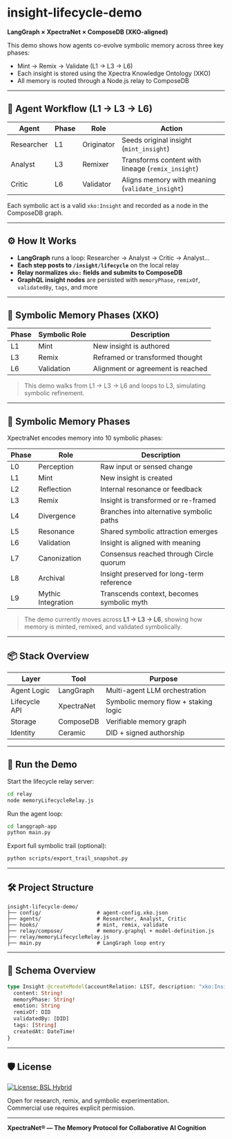 # insight-lifecycle-demo

**LangGraph × XpectraNet × ComposeDB (XKO-aligned)**

This demo shows how agents co-evolve symbolic memory across three key phases:
- Mint → Remix → Validate (L1 → L3 → L6)
- Each insight is stored using the Xpectra Knowledge Ontology (XKO)
- All memory is routed through a Node.js relay to ComposeDB

---

## 🔁 Agent Workflow (L1 → L3 → L6)

| Agent     | Phase | Role        | Action               |
|-----------|--------|-------------|-----------------------|
| Researcher | L1     | Originator  | Seeds original insight (`mint_insight`)  
| Analyst    | L3     | Remixer     | Transforms content with lineage (`remix_insight`)  
| Critic     | L6     | Validator   | Aligns memory with meaning (`validate_insight`)  

Each symbolic act is a valid `xko:Insight` and recorded as a node in the ComposeDB graph.

---

## ⚙️ How It Works

- **LangGraph** runs a loop: Researcher → Analyst → Critic → Analyst...  
- **Each step posts to `/insight/lifecycle`** on the local relay  
- **Relay normalizes `xko:` fields and submits to ComposeDB**  
- **GraphQL insight nodes** are persisted with `memoryPhase`, `remixOf`, `validatedBy`, `tags`, and more

---

## 🧠 Symbolic Memory Phases (XKO)

| Phase | Symbolic Role       | Description                                 |
|-------|---------------------|---------------------------------------------|
| L1    | Mint                | New insight is authored                     |
| L3    | Remix               | Reframed or transformed thought             |
| L6    | Validation          | Alignment or agreement is reached           |

> This demo walks from L1 → L3 → L6 and loops to L3, simulating symbolic refinement.

---

## 🧠 Symbolic Memory Phases

XpectraNet encodes memory into 10 symbolic phases:

| Phase | Role               | Description                                     |
|-------|--------------------|-------------------------------------------------|
| L0    | Perception         | Raw input or sensed change                     |
| L1    | Mint               | New insight is created                         |
| L2    | Reflection         | Internal resonance or feedback                 |
| L3    | Remix              | Insight is transformed or re-framed            |
| L4    | Divergence         | Branches into alternative symbolic paths       |
| L5    | Resonance          | Shared symbolic attraction emerges             |
| L6    | Validation         | Insight is aligned with meaning                |
| L7    | Canonization       | Consensus reached through Circle quorum        |
| L8    | Archival           | Insight preserved for long-term reference      |
| L9    | Mythic Integration | Transcends context, becomes symbolic myth      |

> The demo currently moves across **L1 → L3 → L6**, showing how memory is minted, remixed, and validated symbolically.

---

## 📦 Stack Overview

| Layer         | Tool        | Purpose                              |
|---------------|-------------|--------------------------------------|
| Agent Logic   | LangGraph   | Multi-agent LLM orchestration        |
| Lifecycle API | XpectraNet  | Symbolic memory flow + staking logic |
| Storage       | ComposeDB   | Verifiable memory graph              |
| Identity      | Ceramic     | DID + signed authorship              |

---

## 🚀 Run the Demo

Start the lifecycle relay server:

```bash
cd relay
node memoryLifecycleRelay.js
```

Run the agent loop:

```bash
cd langgraph-app
python main.py
```

Export full symbolic trail (optional):

```bash
python scripts/export_trail_snapshot.py
```

---

## 🛠 Project Structure

```
insight-lifecycle-demo/
├── config/                  # agent-config.xko.json
├── agents/                  # Researcher, Analyst, Critic
├── hooks/                   # mint, remix, validate
├── relay/compose/           # memory.graphql + model-definition.js
├── relay/memoryLifecycleRelay.js
├── main.py                  # LangGraph loop entry
```

---

## 🧬 Schema Overview

```graphql
type Insight @createModel(accountRelation: LIST, description: "xko:Insight") {
  content: String!
  memoryPhase: String!
  emotion: String
  remixOf: DID
  validatedBy: [DID]
  tags: [String]
  createdAt: DateTime!
}
```

---

## 🛡 License

[![License: BSL Hybrid](https://img.shields.io/badge/license-BSL--Hybrid-blue)](./LICENSE.md)

Open for research, remix, and symbolic experimentation.  
Commercial use requires explicit permission.

---

**XpectraNet® — The Memory Protocol for Collaborative AI Cognition**
